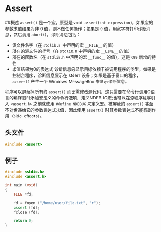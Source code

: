 # Assert

##概述
`assert()` 是一个宏，原型是 `void assert(int expression)`，如果宏的参数求值结果为非 0 值，则不做任何操作；如果是 0 值，用宽字符打印诊断消息，然后调用 `abort()`。诊断消息包括：
- 源文件名字（在 `stdlib.h `中声明的宏 `__FILE__` 的值）
- 所在的源文件的行号（在 `stdlib.h` 中声明的宏 `__LINE__` 的值）
- 所在的函数名（在 `stdlib.h` 中声明的宏 `__func__` 的值），这是 `C99` 新增的特性
- 求值结果为0的表达式
诊断信息的显示目标依赖于被调用程序的类型。如果是控制台程序，诊断信息显示在 stderr 设备；如果是基于窗口的程序，`assert()` 产生一个 Windows MessageBox 来显示诊断信息。

程序可以屏蔽掉所有的 `assert()` 而无需修改源代码。这只需要在命令行调用C语言的编译器时添加宏定义的命令行选项，定义NDEBUG宏;也可以在源程序程序引入 `<assert.h>` 之前就使用 `#define NDEBUG` 来定义宏。被屏蔽的 `assert()` 甚至不对传递给它的参数表达式求值，因此使用 `assert()` 时其参数表达式不能有副作用（side-effects）。
## 头文件
```cpp
#include <assert>
```

## 例子
```cpp
#include <stdio.h>
#include <assert.h>

int main (void)
{
    FILE *fd;

    fd = fopen ("/home/user/file.txt", "r");
    assert (fd);
    fclose (fd);

    return 0;
}
```
